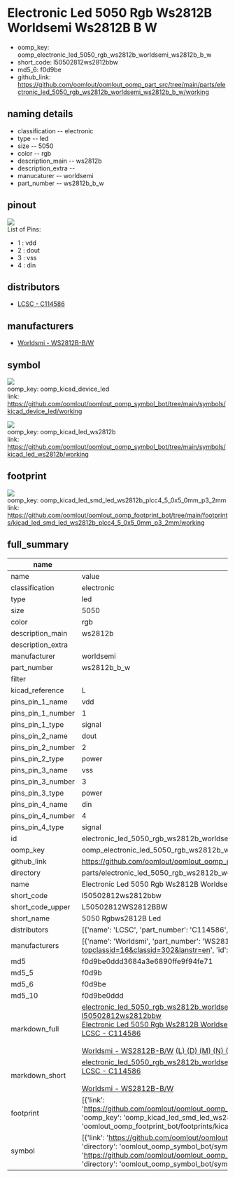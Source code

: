 # Electronic Led 5050 Rgb Ws2812B Worldsemi Ws2812B B W

  
* oomp_key: oomp_electronic_led_5050_rgb_ws2812b_worldsemi_ws2812b_b_w 
* short_code: l50502812ws2812bbw
* md5_6: f0d9be  
* github_link: https://github.com/oomlout/oomlout_oomp_part_src/tree/main/parts/electronic_led_5050_rgb_ws2812b_worldsemi_ws2812b_b_w/working  
## naming details
* classification -- electronic
* type -- led
* size -- 5050
* color -- rgb
* description_main -- ws2812b
* description_extra -- 
* manucaturer -- worldsemi
* part_number -- ws2812b_b_w
## pinout
![](working_pinout_600.png)  
List of Pins:

* 1 : vdd
* 2 : dout
* 3 : vss
* 4 : din
## distributors
* [LCSC - C114586](https://lcsc.com/product-detail/C114586.html)  

## manufacturers
* [Worldsmi - WS2812B-B/W](http://www.world-semi.com/web/index.php?topclassid=16&classid=302&lanstr=en)  

## symbol

![](symbol/0/working/working_600.png)  
oomp_key: oomp_kicad_device_led  
link: https://github.com/oomlout/oomlout_oomp_symbol_bot/tree/main/symbols/kicad_device_led/working  

![](symbol/0/working/working_600.png)  
oomp_key: oomp_kicad_led_ws2812b  
link: https://github.com/oomlout/oomlout_oomp_symbol_bot/tree/main/symbols/kicad_led_ws2812b/working  

## footprint

![](footprint/0/working/working_600.png)  
oomp_key: oomp_kicad_led_smd_led_ws2812b_plcc4_5_0x5_0mm_p3_2mm  
link: https://github.com/oomlout/oomlout_oomp_footprint_bot/tree/main/footprints/kicad_led_smd_led_ws2812b_plcc4_5_0x5_0mm_p3_2mm/working  

## full_summary
| name | value | 
| --- | --- | 
| name | value | 
| classification | electronic | 
| type | led | 
| size | 5050 | 
| color | rgb | 
| description_main | ws2812b | 
| description_extra |  | 
| manufacturer | worldsemi | 
| part_number | ws2812b_b_w | 
| filter |  | 
| kicad_reference | L | 
| pins_pin_1_name | vdd | 
| pins_pin_1_number | 1 | 
| pins_pin_1_type | signal | 
| pins_pin_2_name | dout | 
| pins_pin_2_number | 2 | 
| pins_pin_2_type | power | 
| pins_pin_3_name | vss | 
| pins_pin_3_number | 3 | 
| pins_pin_3_type | power | 
| pins_pin_4_name | din | 
| pins_pin_4_number | 4 | 
| pins_pin_4_type | signal | 
| id | electronic_led_5050_rgb_ws2812b_worldsemi_ws2812b_b_w | 
| oomp_key | oomp_electronic_led_5050_rgb_ws2812b_worldsemi_ws2812b_b_w | 
| github_link | https://github.com/oomlout/oomlout_oomp_part_src/tree/main/parts/electronic_led_5050_rgb_ws2812b_worldsemi_ws2812b_b_w/working | 
| directory | parts/electronic_led_5050_rgb_ws2812b_worldsemi_ws2812b_b_w | 
| name | Electronic Led 5050 Rgb Ws2812B Worldsemi Ws2812B B W | 
| short_code | l50502812ws2812bbw | 
| short_code_upper | L50502812WS2812BBW | 
| short_name | 5050 Rgbws2812B Led | 
| distributors | [{'name': 'LCSC', 'part_number': 'C114586', 'link': 'https://lcsc.com/product-detail/C114586.html', 'id': 'distributor_lcsc'}] | 
| manufacturers | [{'name': 'Worldsmi', 'part_number': 'WS2812B-B/W', 'link': 'http://www.world-semi.com/web/index.php?topclassid=16&classid=302&lanstr=en', 'id': 'manufacturer_worldsemi'}] | 
| md5 | f0d9be0ddd3684a3e6890ffe9f94fe71 | 
| md5_5 | f0d9b | 
| md5_6 | f0d9be | 
| md5_10 | f0d9be0ddd | 
| markdown_full | [electronic_led_5050_rgb_ws2812b_worldsemi_ws2812b_b_w](https://github.com/oomlout/oomlout_oomp_part_src/tree/main/parts/electronic_led_5050_rgb_ws2812b_worldsemi_ws2812b_b_w/working)<br>[l50502812ws2812bbw](https://github.com/oomlout/oomlout_oomp_part_src/tree/main/parts/electronic_led_5050_rgb_ws2812b_worldsemi_ws2812b_b_w/working)<br>[Electronic Led 5050 Rgb Ws2812B Worldsemi Ws2812B B W](https://github.com/oomlout/oomlout_oomp_part_src/tree/main/parts/electronic_led_5050_rgb_ws2812b_worldsemi_ws2812b_b_w/working)<br>[LCSC - C114586<br>](https://lcsc.com/product-detail/C114586.html)<br>[Worldsmi - WS2812B-B/W](http://www.world-semi.com/web/index.php?topclassid=16&classid=302&lanstr=en) [(L)  ](https://www.lcsc.com/search?q=WS2812B-B/W)[(D)  ](https://www.digikey.com/en/products?keywords=WS2812B-B/W)[(M)  ](https://www.mouser.com/Search/Refine?Keyword=WS2812B-B/W)[(N)  ](https://www.newark.com/search?st=WS2812B-B/W)[(SZ)  ](https://so.szlcsc.com/global.html?k=WS2812B-B/W)<br> | 
| markdown_short | [electronic_led_5050_rgb_ws2812b_worldsemi_ws2812b_b_w](https://github.com/oomlout/oomlout_oomp_part_src/tree/main/parts/electronic_led_5050_rgb_ws2812b_worldsemi_ws2812b_b_w/working)<br>[LCSC - C114586<br>](https://lcsc.com/product-detail/C114586.html)<br>[Worldsmi - WS2812B-B/W](http://www.world-semi.com/web/index.php?topclassid=16&classid=302&lanstr=en) | 
| footprint | [{'link': 'https://github.com/oomlout/oomlout_oomp_footprint_bot/tree/main/foootprntss/kicad_led_smd_led_ws2812b_plcc4_5_0x5_0mm_p3_2mm', 'oomp_key': 'oomp_kicad_led_smd_led_ws2812b_plcc4_5_0x5_0mm_p3_2mm', 'directory': 'oomlout_oomp_footprint_bot/footprints/kicad_led_smd_led_ws2812b_plcc4_5_0x5_0mm_p3_2mm//working/working.kicad_mod'}] | 
| symbol | [{'link': 'https://github.com/oomlout/oomlout_oomp_symbol_bot/tree/main/symbols/kicad_device_led', 'oomp_key': 'oomp_kicad_device_led', 'directory': 'oomlout_oomp_symbol_bot/symbols/kicad_device_led//working/working.kicad_sym'}, {'link': 'https://github.com/oomlout/oomlout_oomp_symbol_bot/tree/main/symbols/kicad_led_ws2812b', 'oomp_key': 'oomp_kicad_led_ws2812b', 'directory': 'oomlout_oomp_symbol_bot/symbols/kicad_led_ws2812b//working/working.kicad_sym'}] | 
